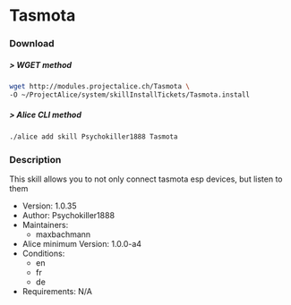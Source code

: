 # Tasmota

### Download

##### > WGET method
```bash
wget http://modules.projectalice.ch/Tasmota \
-O ~/ProjectAlice/system/skillInstallTickets/Tasmota.install
```

##### > Alice CLI method
```bash
./alice add skill Psychokiller1888 Tasmota
```

### Description
This skill allows you to not only connect tasmota esp devices, but listen to them

- Version: 1.0.35
- Author: Psychokiller1888
- Maintainers:
  - maxbachmann
- Alice minimum Version: 1.0.0-a4
- Conditions:
  - en
  - fr
  - de
- Requirements: N/A
